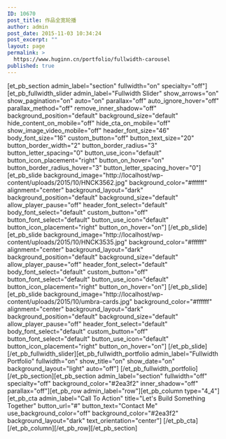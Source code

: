 ```yaml
---
ID: 10670
post_title: 作品全宽轮播
author: admin
post_date: 2015-11-03 10:34:24
post_excerpt: ""
layout: page
permalink: >
  https://www.huginn.cn/portfolio/fullwidth-carousel
published: true
---
```

[et_pb_section admin_label="section" fullwidth="on" specialty="off"][et_pb_fullwidth_slider admin_label="Fullwidth Slider" show_arrows="on" show_pagination="on" auto="on" parallax="off" auto_ignore_hover="off" parallax_method="off" remove_inner_shadow="off" background_position="default" background_size="default" hide_content_on_mobile="off" hide_cta_on_mobile="off" show_image_video_mobile="off" header_font_size="46" body_font_size="16" custom_button="off" button_text_size="20" button_border_width="2" button_border_radius="3" button_letter_spacing="0" button_use_icon="default" button_icon_placement="right" button_on_hover="on" button_border_radius_hover="3" button_letter_spacing_hover="0"] [et_pb_slide background_image="http://localhost/wp-content/uploads/2015/10/HNCK3562.jpg" background_color="#ffffff" alignment="center" background_layout="dark" background_position="default" background_size="default" allow_player_pause="off" header_font_select="default" body_font_select="default" custom_button="off" button_font_select="default" button_use_icon="default" button_icon_placement="right" button_on_hover="on"] [/et_pb_slide][et_pb_slide background_image="http://localhost/wp-content/uploads/2015/10/HNCK3535.jpg" background_color="#ffffff" alignment="center" background_layout="dark" background_position="default" background_size="default" allow_player_pause="off" header_font_select="default" body_font_select="default" custom_button="off" button_font_select="default" button_use_icon="default" button_icon_placement="right" button_on_hover="on"] [/et_pb_slide][et_pb_slide background_image="http://localhost/wp-content/uploads/2015/10/umbra-cards.jpg" background_color="#ffffff" alignment="center" background_layout="dark" background_position="default" background_size="default" allow_player_pause="off" header_font_select="default" body_font_select="default" custom_button="off" button_font_select="default" button_use_icon="default" button_icon_placement="right" button_on_hover="on"] [/et_pb_slide] [/et_pb_fullwidth_slider][et_pb_fullwidth_portfolio admin_label="Fullwidth Portfolio" fullwidth="on" show_title="on" show_date="on" background_layout="light" auto="off"] [/et_pb_fullwidth_portfolio][/et_pb_section][et_pb_section admin_label="section" fullwidth="off" specialty="off" background_color="#2ea3f2" inner_shadow="off" parallax="off"][et_pb_row admin_label="row"][et_pb_column type="4_4"][et_pb_cta admin_label="Call To Action" title="Let's Build Something Together" button_url="#" button_text="Contact Me" use_background_color="off" background_color="#2ea3f2" background_layout="dark" text_orientation="center"] [/et_pb_cta][/et_pb_column][/et_pb_row][/et_pb_section]